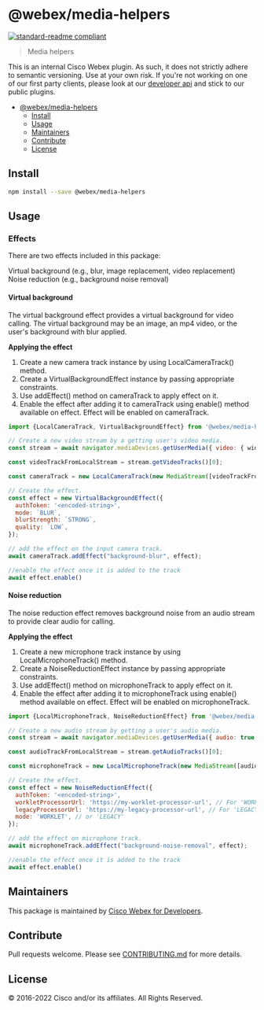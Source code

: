 # @webex/media-helpers

[![standard-readme compliant](https://img.shields.io/badge/readme%20style-standard-brightgreen.svg?style=flat-square)](https://github.com/RichardLitt/standard-readme)

> Media helpers

This is an internal Cisco Webex plugin. As such, it does not strictly adhere to semantic versioning. Use at your own risk. If you're not working on one of our first party clients, please look at our [developer api](https://developer.webex.com/) and stick to our public plugins.

- [@webex/media-helpers](#webexmedia-helpers)
  - [Install](#install)
  - [Usage](#usage)
  - [Maintainers](#maintainers)
  - [Contribute](#contribute)
  - [License](#license)

## Install

```bash
npm install --save @webex/media-helpers
```

## Usage

### Effects
There are two effects included in this package:

Virtual background (e.g., blur, image replacement, video replacement)
Noise reduction (e.g., background noise removal)

#### Virtual background
The virtual background effect provides a virtual background for video calling. The virtual background may be an image, an mp4 video, or the user's background with blur applied.

**Applying the effect**
1. Create a new camera track instance by using LocalCameraTrack() method.
2. Create a VirtualBackgroundEffect instance by passing appropriate constraints.
3. Use addEffect() method on cameraTrack to apply effect on it.
4. Enable the effect after adding it to cameraTrack using enable() method available on effect. Effect will be enabled on cameraTrack.

```javascript
import {LocalCameraTrack, VirtualBackgroundEffect} from '@webex/media-helpers';

// Create a new video stream by a getting user's video media.
const stream = await navigator.mediaDevices.getUserMedia({ video: { width, height } });

const videoTrackFromLocalStream = stream.getVideoTracks()[0];

const cameraTrack = new LocalCameraTrack(new MediaStream([videoTrackFromLocalStream]));

// Create the effect.
const effect = new VirtualBackgroundEffect({
  authToken: '<encoded-string>',
  mode: `BLUR`,
  blurStrength: `STRONG`,
  quality: `LOW`,
});

// add the effect on the input camera track.
await cameraTrack.addEffect("background-blur", effect);

//enable the effect once it is added to the track
await effect.enable()
```

#### Noise reduction
The noise reduction effect removes background noise from an audio stream to provide clear audio for calling.

**Applying the effect**
1. Create a new microphone track instance by using LocalMicrophoneTrack() method.
2. Create a NoiseReductionEffect instance by passing appropriate constraints.
3. Use addEffect() method on microphoneTrack to apply effect on it.
4. Enable the effect after adding it to microphoneTrack using enable() method available on effect. Effect will be enabled on microphoneTrack.

```javascript
import {LocalMicrophoneTrack, NoiseReductionEffect} from '@webex/media-helpers';

// Create a new audio stream by getting a user's audio media.
const stream = await navigator.mediaDevices.getUserMedia({ audio: true });

const audioTrackFromLocalStream = stream.getAudioTracks()[0];

const microphoneTrack = new LocalMicrophoneTrack(new MediaStream([audioTrackFromLocalStream]));

// Create the effect.
const effect = new NoiseReductionEffect({
  authToken: '<encoded-string>',
  workletProcessorUrl: 'https://my-worklet-processor-url', // For 'WORKLET' mode
  legacyProcessorUrl: 'https://my-legacy-processor-url', // For 'LEGACY' mode
  mode: 'WORKLET', // or 'LEGACY'
});

// add the effect on microphone track.
await microphoneTrack.addEffect("background-noise-removal", effect);

//enable the effect once it is added to the track
await effect.enable()
```

## Maintainers

This package is maintained by [Cisco Webex for Developers](https://developer.webex.com/).

## Contribute

Pull requests welcome. Please see [CONTRIBUTING.md](https://github.com/webex/webex-js-sdk/blob/master/CONTRIBUTING.md) for more details.

## License

© 2016-2022 Cisco and/or its affiliates. All Rights Reserved.
